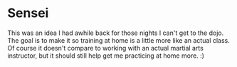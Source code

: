 # Sensei

This was an idea I had awhile back for those nights I can't get to the dojo.  The goal is to make it so training at home is a little more like an actual class.  Of course it doesn't compare to working with an actual martial arts instructor, but it should still help get me practicing at home more. :)